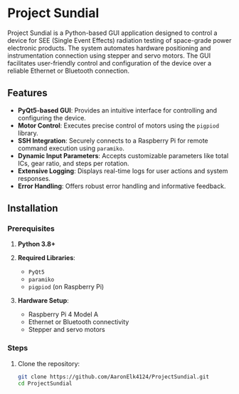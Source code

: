 # Project Sundial

Project Sundial is a Python-based GUI application designed to control a device for SEE (Single Event Effects) radiation testing of space-grade power electronic products. The system automates hardware positioning and instrumentation connection using stepper and servo motors. The GUI facilitates user-friendly control and configuration of the device over a reliable Ethernet or Bluetooth connection.

## Features

- **PyQt5-based GUI**: Provides an intuitive interface for controlling and configuring the device.
- **Motor Control**: Executes precise control of motors using the `pigpiod` library.
- **SSH Integration**: Securely connects to a Raspberry Pi for remote command execution using `paramiko`.
- **Dynamic Input Parameters**: Accepts customizable parameters like total ICs, gear ratio, and steps per rotation.
- **Extensive Logging**: Displays real-time logs for user actions and system responses.
- **Error Handling**: Offers robust error handling and informative feedback.

## Installation

### Prerequisites
1. **Python 3.8+**
2. **Required Libraries**:
   - `PyQt5`
   - `paramiko`
   - `pigpiod` (on Raspberry Pi)

3. **Hardware Setup**:
   - Raspberry Pi 4 Model A
   - Ethernet or Bluetooth connectivity
   - Stepper and servo motors

### Steps
1. Clone the repository:
   ```bash
   git clone https://github.com/AaronElk4124/ProjectSundial.git
   cd ProjectSundial
